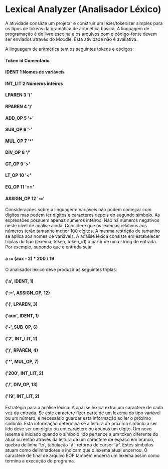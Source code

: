 # Lexical Analyzer (Analisador Léxico)

A atividade consiste um projetar e construir um lexer/tokenizer simples para os tipos de tokens da gramática de aritmética básica. A linguagem de programação é de livre escolha e os arquivos com o código-fonte devem ser enviados através do Moodle. Esta atividade não é avaliativa.

A linguagem de aritmética tem os seguintes tokens e códigos:

#### Token	id	Comentário<br>
#### IDENT	1	Nomes de variáveis<br>
#### INT_LIT	2	Números inteiros<br>
#### LPAREN	3	'('<br>
#### RPAREN	4	')'<br>
#### ADD_OP	5	'+'<br>
#### SUB_OP	6	'-'<br>
#### MUL_OP	7	'*'<br>
#### DIV_OP	8	'/'<br>
#### GT_OP	9	'>'<br>
#### LT_OP	10	'<'<br>
#### EQ_OP	11	'=='<br>
#### ASSIGN_OP	12	':='<br>

Considerações sobre a linguagem:
Variáveis não podem começar com dígitos mas podem ter dígitos e caracteres depois do segundo símbolo.
As expressões possuem apenas números inteiros.
Não há números negativos neste nível de análise ainda.
Considere que os lexemas relativos aos números terão tamanho menor 100 dígitos. A mesma restrição de tamanho se aplica aos nomes de variáveis.
A análise léxica consiste em estabelecer triplas do tipo (lexema, token, token_id) a partir de uma string de entrada. Por exemplo, supondo que a entrada seja:

#### a := (aux - 2) * 200 / 19
O analisador léxico deve produzir as seguintes triplas:

#### ('a', IDENT, 1)<br>
#### (':=', ASSIGN_OP, 12)<br>
#### ('(', LPAREN, 3)<br>
#### ('aux', IDENT, 1)<br>
#### ('-', SUB_OP, 6)<br>
#### ('2', INT_LIT, 2)<br>
#### (')', RPAREN, 4)<br>
#### ('*', MUL_OP, 7)<br>
#### ('200', INT_LIT, 2)<br>
#### ('/', DIV_OP, 13)<br>
#### ('19', INT_LIT, 2)<br>

Estratégia para a análise léxica:
A análise léxica extrai um caractere de cada vez da entrada.
Se este caractere fizer parte de um lexema do tipo variável ou um número, é necessário guardar esta informação ao ler o próximo símbolo.
Esta informação determina se a leitura do próximo símbolo a ser lido deve ser um dígito ou um caractere ou apenas um dígito.
Um novo lexema é iniciado quando o símbolo lido pertence a um token diferente do atual ou então através da leitura de um caractere de espaço em branco, quebra de linha '\n', tabulação '\t', retorno de cursor '\r'. Estes símbolos atuam como delimitadores e indicam que o lexema atual encerrou. O caractere de final de arquivo EOF também encerra um lexema assim como termina a execução do programa.